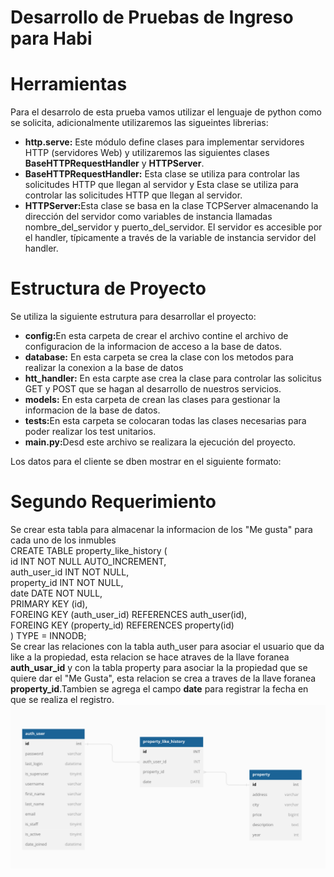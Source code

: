 Desarrollo de Pruebas de Ingreso para Habi
==========================================
# Herramientas
  Para el desarrolo de esta prueba vamos utilizar el lenguaje de python como se solicita, adicionalmente utilizaremos las sigueintes librerias:
  <ul>
    <li><b>http.serve:</b> Este módulo define clases para implementar servidores HTTP (servidores Web) y utilizaremos las siguientes clases           <b>BaseHTTPRequestHandler</b> y <b>HTTPServer</b>.</li>
  <li><b>BaseHTTPRequestHandler:</b> Esta clase se utiliza para controlar las solicitudes HTTP que llegan al servidor y Esta clase se utiliza para controlar las solicitudes HTTP que llegan al servidor.</li>
  <li><b>HTTPServer:</b>Esta clase se basa en la clase TCPServer almacenando la dirección del servidor como variables de instancia llamadas nombre_del_servidor y puerto_del_servidor. El servidor es accesible por el handler, típicamente a través de la variable de instancia servidor del handler.</li>
  </ul>
  
 # Estructura de Proyecto
 Se utiliza la siguiente estrutura para desarrollar el proyecto:
 <ul>
  <li><b>config:</b>En esta carpeta de crear el archivo contine el archivo de configuracion de la informacion de acceso a la base de datos.</li>
  <li><b>database:</b> En esta carpeta se crea la clase con los metodos para realizar la conexion a la base de datos</li>
  <li><b>htt_handler:</b> En esta carpte ase crea la clase para controlar las solicitus GET y POST que se hagan al desarrollo de nuestros servicios.</li>
  <li><b>models:</b> En esta carpeta de crean las clases para gestionar la informacion de la base de datos.</li>
  <li><b>tests:</b>En esta carpeta se colocaran todas las clases necesarias para poder realizar los test unitarios.</li>
  <li><b>main.py:</b>Desd este archivo se realizara la ejecución del proyecto.</li>
</ul>
Los datos para el cliente se dben mostrar en el siguiente formato:</br>


# Segundo Requerimiento
Se crear esta tabla para almacenar la informacion de los "Me gusta" para cada uno de los inmubles</br>
CREATE TABLE property_like_history (</br>
  id INT NOT NULL AUTO_INCREMENT,</br>
  auth_user_id INT NOT NULL,</br>
  property_id INT NOT NULL,</br>
  date DATE NOT NULL,</br>
  PRIMARY KEY (id),</br>
  FOREING KEY (auth_user_id) REFERENCES auth_user(id),</br>
  FOREING KEY (property_id) REFERENCES property(id)</br>
 ) TYPE = INNODB;</br>
 Se crear las relaciones con la tabla auth_user para asociar el usuario que da like a la propiedad, esta relacion se hace atraves de la llave foranea <b>auth_usar_id</b> y con la tabla property para asociar la la propiedad que se quiere dar el "Me Gusta", esta relacion se crea a  traves de la llave foranea <b>property_id</b>.Tambien se agrega el campo <b>date</b> para registrar la fecha en que se realiza el registro.</br>
 ![Image text](https://github.com/javelasco30/habi/blob/main/src/img/diagrama.png)
 

